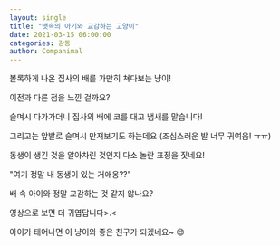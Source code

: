 ```yaml
---
layout: single
title: "뱃속의 아기와 교감하는 고양이"
date: 2021-03-15 06:00:00
categories: 감동
author: Companimal
---
```


볼록하게 나온 집사의 배를 가만히 쳐다보는 냥이!

이전과 다른 점을 느낀 걸까요?

슬며시 다가가더니 집사의 배에 코를 대고 냄새를 맡습니다!

그리고는 앞발로 슬며시 만져보기도 하는데요 (조심스러운 발 너무 귀여움! ㅠㅠ)

동생이 생긴 것을 알아차린 것인지 다소 놀란 표정을 짓네요!

"여기 정말 내 동생이 있는 거애옹??"

배 속 아이와 정말 교감하는 것 같지 않나요?

영상으로 보면 더 귀엽답니다&gt;.&lt;

아이가 태어나면 이 냥이와 좋은 친구가 되겠네요~ 😊

